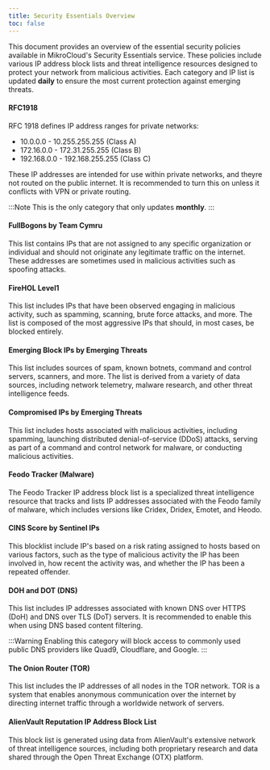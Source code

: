 ```yaml
---
title: Security Essentials Overview
toc: false
---
```


This document provides an overview of the essential security policies available in MikroCloud's Security Essentials service. These policies include various IP address block lists and threat intelligence resources designed to protect your network from malicious activities. Each category and IP list is updated **daily** to ensure the most current protection against emerging threats.

#### RFC1918
RFC 1918 defines IP address ranges for private networks:
* 10.0.0.0 - 10.255.255.255 (Class A)
* 172.16.0.0 - 172.31.255.255 (Class B)
* 192.168.0.0 - 192.168.255.255 (Class C)

These IP addresses are intended for use within private networks, and theyre not routed on the public internet. It is recommended to turn this on unless it conflicts with VPN or private routing.

:::Note
This is the only category that only updates **monthly**.
:::


#### FullBogons by Team Cymru
This list contains IPs that are not assigned to any specific organization or individual and should not originate any legitimate traffic on the internet. These addresses are sometimes used in malicious activities such as spoofing attacks.

#### FireHOL Level1
This list includes IPs that have been observed engaging in malicious activity, such as spamming, scanning, brute force attacks, and more. The list is composed of the most aggressive IPs that should, in most cases, be blocked entirely.

#### Emerging Block IPs by Emerging Threats
This list includes sources of spam, known botnets, command and control servers, scanners, and more. The list is derived from a variety of data sources, including network telemetry, malware research, and other threat intelligence feeds.


#### Compromised IPs by Emerging Threats
This list includes hosts associated with malicious activities, including spamming, launching distributed denial-of-service (DDoS) attacks, serving as part of a command and control network for malware, or conducting malicious activities.

#### Feodo Tracker (Malware)
The Feodo Tracker IP address block list is a specialized threat intelligence resource that tracks and lists IP addresses associated with the Feodo family of malware, which includes versions like Cridex, Dridex, Emotet, and Heodo.

#### CINS Score by Sentinel IPs
This blocklist include IP's based on a risk rating assigned to hosts based on various factors, such as the type of malicious activity the IP has been involved in, how recent the activity was, and whether the IP has been a repeated offender.

#### DOH and DOT (DNS)
This list includes IP addresses associated with known DNS over HTTPS (DoH) and DNS over TLS (DoT) servers. It is recommended to enable this when using DNS based content filtering.

:::Warning
Enabling this category will block access to commonly used public DNS providers like Quad9, Cloudflare, and Google. 
:::

#### The Onion Router (TOR)
This list includes the IP addresses of all nodes in the TOR network. TOR is a system that enables anonymous communication over the internet by directing internet traffic through a worldwide network of servers.

#### AlienVault Reputation IP Address Block List
This block list is generated using data from AlienVault's extensive network of threat intelligence sources, including both proprietary research and data shared through the Open Threat Exchange (OTX) platform.